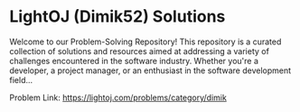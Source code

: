 # LightOJ (Dimik52) Solutions

Welcome to our Problem-Solving Repository! This repository is a curated collection of solutions and resources aimed at addressing a variety of challenges encountered in the software industry. Whether you're a developer, a project manager, or an enthusiast in the software development field...

Problem Link: <https://lightoj.com/problems/category/dimik>
